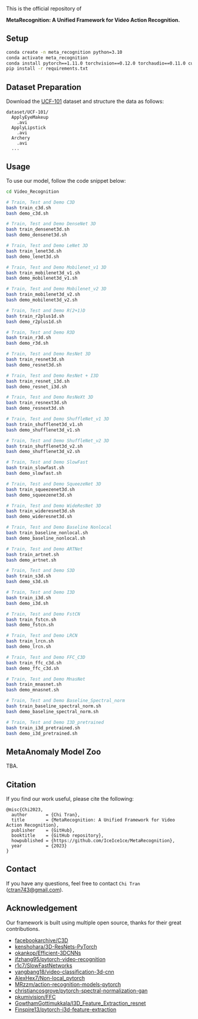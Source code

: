 This is the official repository of 

**MetaRecognition: A Unified Framework for Video Action Recognition.**

## Setup
```bash
conda create -n meta_recognition python=3.10
conda activate meta_recognition
conda install pytorch==1.11.0 torchvision==0.12.0 torchaudio==0.11.0 cudatoolkit=11.3 -c pytorch
pip install -r requirements.txt
```

## Dataset Preparation
Download the [UCF-101](https://www.crcv.ucf.edu/data/UCF101.php) dataset and structure the data as follows:
```
dataset/UCF-101/
  ApplyEyeMakeup
    .avi
  ApplyLipstick
    .avi
  Archery
    .avi
  ...
```

## Usage
To use our model, follow the code snippet below:
```bash
cd Video_Recognition

# Train, Test and Demo C3D
bash train_c3d.sh
bash demo_c3d.sh

# Train, Test and Demo DenseNet 3D
bash train_densenet3d.sh
bash demo_densenet3d.sh

# Train, Test and Demo LeNet 3D
bash train_lenet3d.sh
bash demo_lenet3d.sh

# Train, Test and Demo Mobilenet_v1 3D
bash train_mobilenet3d_v1.sh
bash demo_mobilenet3d_v1.sh

# Train, Test and Demo Mobilenet_v2 3D
bash train_mobilenet3d_v2.sh
bash demo_mobilenet3d_v2.sh

# Train, Test and Demo R(2+1)D
bash train_r2plus1d.sh
bash demo_r2plus1d.sh

# Train, Test and Demo R3D
bash train_r3d.sh
bash demo_r3d.sh

# Train, Test and Demo ResNet 3D
bash train_resnet3d.sh
bash demo_resnet3d.sh

# Train, Test and Demo ResNet + I3D
bash train_resnet_i3d.sh
bash demo_resnet_i3d.sh

# Train, Test and Demo ResNeXt 3D
bash train_resnext3d.sh
bash demo_resnext3d.sh

# Train, Test and Demo ShuffleNet_v1 3D
bash train_shufflenet3d_v1.sh
bash demo_shufflenet3d_v1.sh

# Train, Test and Demo ShuffleNet_v2 3D
bash train_shufflenet3d_v2.sh
bash demo_shufflenet3d_v2.sh

# Train, Test and Demo SlowFast
bash train_slowfast.sh
bash demo_slowfast.sh

# Train, Test and Demo SqueezeNet 3D
bash train_squeezenet3d.sh
bash demo_squeezenet3d.sh

# Train, Test and Demo WideResNet 3D
bash train_wideresnet3d.sh
bash demo_wideresnet3d.sh

# Train, Test and Demo Baseline Nonlocal
bash train_baseline_nonlocal.sh
bash demo_baseline_nonlocal.sh

# Train, Test and Demo ARTNet
bash train_artnet.sh
bash demo_artnet.sh

# Train, Test and Demo S3D
bash train_s3d.sh
bash demo_s3d.sh

# Train, Test and Demo I3D
bash train_i3d.sh
bash demo_i3d.sh

# Train, Test and Demo FstCN
bash train_fstcn.sh
bash demo_fstcn.sh

# Train, Test and Demo LRCN
bash train_lrcn.sh
bash demo_lrcn.sh

# Train, Test and Demo FFC_C3D
bash train_ffc_c3d.sh
bash demo_ffc_c3d.sh

# Train, Test and Demo MnasNet
bash train_mnasnet.sh
bash demo_mnasnet.sh

# Train, Test and Demo Baseline_Spectral_norm
bash train_baseline_spectral_norm.sh
bash demo_baseline_spectral_norm.sh

# Train, Test and Demo I3D_pretrained
bash train_i3d_pretrained.sh
bash demo_i3d_pretrained.sh
```

## MetaAnomaly Model Zoo
TBA.

## Citation
If you find our work useful, please cite the following:
```
@misc{Chi2023,
  author       = {Chi Tran},
  title        = {MetaRecognition: A Unified Framework for Video Action Recognition},
  publisher    = {GitHub},
  booktitle    = {GitHub repository},
  howpublished = {https://github.com/IceIce1ce/MetaRecognition},
  year         = {2023}
}
```

## Contact
If you have any questions, feel free to contact `Chi Tran` 
([ctran743@gmail.com](ctran743@gmail.com)).

##  Acknowledgement
Our framework is built using multiple open source, thanks for their great contributions.
<!--ts-->
* [facebookarchive/C3D](https://github.com/facebookarchive/C3D)
* [kenshohara/3D-ResNets-PyTorch](https://github.com/kenshohara/3D-ResNets-PyTorch)
* [okankop/Efficient-3DCNNs](https://github.com/okankop/Efficient-3DCNNs)
* [jfzhang95/pytorch-video-recognition](https://github.com/jfzhang95/pytorch-video-recognition)
* [r1c7/SlowFastNetworks](https://github.com/r1c7/SlowFastNetworks)
* [yangbang18/video-classification-3d-cnn](https://github.com/yangbang18/video-classification-3d-cnn)
* [AlexHex7/Non-local_pytorch](https://github.com/AlexHex7/Non-local_pytorch)
* [MRzzm/action-recognition-models-pytorch](https://github.com/MRzzm/action-recognition-models-pytorch)
* [christiancosgrove/pytorch-spectral-normalization-gan](https://github.com/christiancosgrove/pytorch-spectral-normalization-gan)
* [pkumivision/FFC](https://github.com/pkumivision/FFC)
* [GowthamGottimukkala/I3D_Feature_Extraction_resnet](https://github.com/GowthamGottimukkala/I3D_Feature_Extraction_resnet)
* [Finspire13/pytorch-i3d-feature-extraction](https://github.com/Finspire13/pytorch-i3d-feature-extraction)
<!--te-->
